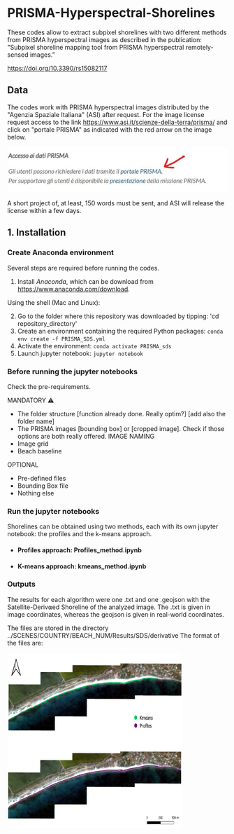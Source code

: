 # PRISMA-Hyperspectral-Shorelines
These codes allow to extract subpixel shorelines with two different methods from PRISMA hyperspectral images as described in the publication: "Subpixel shoreline mapping tool from PRISMA hyperspectral remotely-sensed images.”

https://doi.org/10.3390/rs15082117

## Data

The codes work with PRISMA hyperspectral images distributed by the "Agenzia Spaziale Italiana" (ASI) after request. For the image license request access to the link https://www.asi.it/scienze-della-terra/prisma/ and click on "portale PRISMA" as indicated with the red arrow on the image below.

<img src="https://github.com/PaolaSouto/PRISMA-Hyperspectral-Shorelines/blob/main/imgs/AccessPrisma.jpg">

A short project of, at least, 150 words must be sent, and ASI will release the license within a few days. 

## 1. Installation

### Create Anaconda environment

Several steps are required before running the codes.

1. Install *Anaconda*, which can be download from https://www.anaconda.com/download.

Using the shell (Mac and Linux):

2. Go to the folder where this repository was downloaded by tipping: 'cd repository_directory'
3. Create an environment containing the required Python packages: `conda env create -f PRISMA_SDS.yml`
4. Activate the environment: `conda activate PRISMA_sds`
5. Launch jupyter notebook: `jupyter notebook`

### Before running the jupyter notebooks

Check the pre-requirements.

MANDATORY :warning:

* The folder structure [function already done. Really optim?] [add also the folder name]
* The PRISMA images [bounding box] or [cropped image]. Check if those options are both really offered. IMAGE NAMING
* Image grid
* Beach baseline

OPTIONAL

* Pre-defined files
* Bounding Box file
* Nothing else

### Run the jupyter notebooks

Shorelines can be obtained using two methods, each with its own jupyter notebook: the profiles and the k-means approach.


* #### Profiles approach: Profiles_method.ipynb




* #### K-means approach: kmeans_method.ipynb




### Outputs

The results for each algorithm were one .txt and one .geojson with the Satellite-Deriv⍺ed Shoreline of the analyzed image. The .txt is given in image coordinates, whereas the geojson is given in real-world coordinates.


The files are stored in the directory ../SCENES/COUNTRY/BEACH_NUM/Results/SDS/derivative
The format of the files are:


<img src="https://github.com/PaolaSouto/PRISMA-Hyperspectral-Shorelines/blob/main/imgs/SDS_PRISMA_example.png" width="400" height="400">

